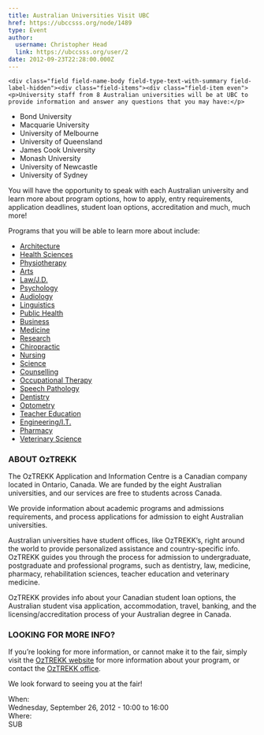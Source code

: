 ```yaml
---
title: Australian Universities Visit UBC 
href: https://ubccsss.org/node/1489
type: Event
author:
  username: Christopher Head
  link: https://ubccsss.org/user/2
date: 2012-09-23T22:28:00.000Z
---
```



    <div class="field field-name-body field-type-text-with-summary field-label-hidden"><div class="field-items"><div class="field-item even"><p>University staff from 8 Australian universities will be at UBC to provide information and answer any questions that you may have:</p>
<ul>
<li>Bond University</li>
<li>Macquarie University</li>
<li>University of Melbourne</li>
<li>University of Queensland</li>
<li>James Cook University</li>
<li>Monash University</li>
<li>University of Newcastle</li>
<li>University of Sydney</li>
</ul>
<p>You will have the opportunity to speak with each Australian university and learn more about program options, how to apply, entry requirements, application deadlines, student loan options, accreditation and much, much more!</p>
<p>Programs that you will be able to learn more about include:</p>
<ul>
<li><a href="http://oztrekk.com/programs/architecture/PG/overview.php">Architecture</a></li>
<li><a href="http://oztrekk.com/programs/health_sciences/PG/overview.php">Health Sciences</a></li>
<li><a href="http://oztrekk.com/programs/physio/PG/overview.php">Physiotherapy</a></li>
<li><a href="http://oztrekk.com/programs/arts/PG/overview.php">Arts</a></li>
<li><a href="http://oztrekk.com/programs/law/PG/overview.php">Law/J.D.</a></li>
<li><a href="http://oztrekk.com/programs/psychology/PG/overview.php">Psychology</a></li>
<li><a href="http://oztrekk.com/programs/audiology/PG/overview.php">Audiology</a></li>
<li><a href="http://oztrekk.com/programs/linguistics/PG/overview.php">Linguistics</a></li>
<li><a href="http://oztrekk.com/programs/public_health/PG/overview.php">Public Health</a></li>
<li><a href="http://oztrekk.com/programs/business/PG/overview.php">Business</a></li>
<li><a href="http://oztrekk.com/programs/medicine/PG/overview.php">Medicine</a></li>
<li><a href="http://oztrekk.com/programs/research/PG/overview.php">Research</a></li>
<li><a href="http://oztrekk.com/programs/chiropractic/PG/overview.php">Chiropractic</a></li>
<li><a href="http://oztrekk.com/programs/nursing/PG/overview.php">Nursing</a></li>
<li><a href="http://oztrekk.com/programs/science/PG/overview.php">Science</a></li>
<li><a href="http://oztrekk.com/programs/counselling/PG/overview.php">Counselling</a></li>
<li><a href="http://oztrekk.com/programs/ot/PG/overview.php">Occupational Therapy</a></li>
<li><a href="http://oztrekk.com/programs/speech_pathology/PG/overview.php">Speech Pathology</a></li>
<li><a href="http://oztrekk.com/programs/dentistry/PG/overview.php">Dentistry</a></li>
<li><a href="http://oztrekk.com/programs/optometry/PG/overview.php">Optometry</a></li>
<li><a href="http://oztrekk.com/programs/teacher_ed/PG/overview.php">Teacher Education</a></li>
<li><a href="http://oztrekk.com/programs/eng_it/PG/overview.php">Engineering/I.T.</a></li>
<li><a href="http://oztrekk.com/programs/pharmacy/PG/overview.php">Pharmacy</a></li>
<li><a href="http://oztrekk.com/programs/vet_science/PG/overview.php">Veterinary Science</a></li>
</ul>
<h3>ABOUT OzTREKK</h3>
<p>The OzTREKK Application and Information Centre is a Canadian company located in Ontario, Canada. We are funded by the eight Australian universities, and our services are free to students across Canada.</p>
<p>We provide information about academic programs and admissions requirements, and process applications for admission to eight Australian universities.</p>
<p>Australian universities have student offices, like OzTREKK&#x2019;s, right around the world to provide personalized assistance and country-specific info. OzTREKK guides you through the process for admission to undergraduate, postgraduate and professional programs, such as dentistry, law, medicine, pharmacy, rehabilitation sciences, teacher education and veterinary medicine.</p>
<p>OzTREKK provides info about your Canadian student loan options, the Australian student visa application, accommodation, travel, banking, and the licensing/accreditation process of your Australian degree in Canada.</p>
<h3>LOOKING FOR MORE INFO?</h3>
<p>If you&#x2019;re looking for more information, or cannot make it to the fair, simply visit the <a href="http://oztrekk.com/">OzTREKK website</a> for more information about your program, or contact the <a href="/cdn-cgi/l/email-protection#472e29212807283d3335222c2c6924282a">OzTREKK office</a>.</p>
<p>We look forward to seeing you at the fair!</p>
</div></div></div><div class="field field-name-field-dates field-type-datetime field-label-above"><div class="field-label">When:&#xA0;</div><div class="field-items"><div class="field-item even"><span class="date-display-single">Wednesday, September 26, 2012 - <span class="date-display-range"><span class="date-display-start">10:00</span> to <span class="date-display-end">16:00</span></span></span></div></div></div><div class="field field-name-field-location field-type-text field-label-above"><div class="field-label">Where:&#xA0;</div><div class="field-items"><div class="field-item even">SUB</div></div></div>    <footer>
          </footer>
    